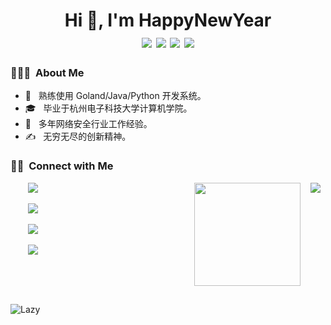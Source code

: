 <h1 align="center">Hi 👋, I'm HappyNewYear
  <div style="text-align: center;">
    <img src="https://img.shields.io/badge/-Goland-F7DF1E?style=flat-square&logo=goland&logoColor=black" style="display: inline-block;" /> 
    <img src="https://img.shields.io/badge/-Java-007396?style=flat-square&logo=java&logoColor=white" style="display: inline-block;" /> 
    <img src="https://img.shields.io/badge/-Python-3776AB?style=flat-square&logo=python&logoColor=white" style="display: inline-block;" />
    <img src="https://komarev.com/ghpvc/?username=Foleyzhao" style="display: inline-block;">
  </div>
</h1>
<h3> 👨🏻‍💻 &nbsp;About Me </h3>

  - 🤔 &nbsp; 熟练使用 Goland/Java/Python 开发系统。
  - 🎓 &nbsp; 毕业于杭州电子科技大学计算机学院。
  - 🌱 &nbsp; 多年网络安全行业工作经验。
  - ✍️ &nbsp; 无穷无尽的创新精神。

<h3> 🤝🏻 &nbsp;Connect with Me</h3>

<div> 
   <span align="right">
      <img align="right" style="margin: auto 8px" src="https://github-readme-stats.vercel.app/api/top-langs/?username=Foleyzhao&layout=compact&langs_count=6&bg_color=E6E6FA">
      <img width="170" height="165" style="margin: auto 8px" align="right" src="https://github-profile-trophy.vercel.app/?username=Foleyzhao&theme=onedark&title=MultiLanguage,Joined2020,Commits,Experience&row=2&column=2">
  </span>  
  <span align="left">
    <p>&nbsp;&nbsp;&nbsp;&nbsp;&nbsp;&nbsp; 
      <a href="https://github.com/Foleyzhao" target="_blank">
        <img src="https://img.shields.io/badge/email-white?style=social&logo=gmail&label=foleyzhao@163.com">
      </a>
    </p>
    <p>&nbsp;&nbsp;&nbsp;&nbsp;&nbsp;&nbsp;  
      <a href="https://github.com/Foleyzhao" target="_blank">
        <img src="https://img.shields.io/badge/github-white?style=social&logo=github&label=Foleyzhao">
      </a>
    </p>
    <p>&nbsp;&nbsp;&nbsp;&nbsp;&nbsp;&nbsp;  
      <a href="https://happy.zj.cn/" target="_blank">
        <img src="https://img.shields.io/badge/bbs-white?style=social&logo=bbs&label=欢年的种树日常">
      </a>
    </p>
    <p>&nbsp;&nbsp;&nbsp;&nbsp;&nbsp;&nbsp;  
      <a href="https://happy.zj.cn/" target="_blank">
        <img src="https://img.shields.io/badge/Blog-blue?style=social&label=HappyNewYear">
      </a>
    </p>
  </span>
</div>
<p> &nbsp;</p>
<p> &nbsp;</p>
<img src="https://github-readme-activity-graph.vercel.app/graph?username=Foleyzhao&theme=github-compact&custom_title=Activity&radius=30&height=250" alt="Lazy">
